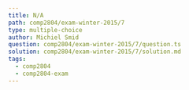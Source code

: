 ```yaml
---
title: N/A
path: comp2804/exam-winter-2015/7
type: multiple-choice
author: Michiel Smid
question: comp2804/exam-winter-2015/7/question.ts
solution: comp2804/exam-winter-2015/7/solution.md
tags:
  - comp2804
  - comp2804-exam
---
```

